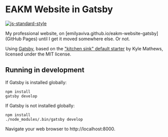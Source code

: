 # EAKM Website in Gatsby
[![js-standard-style](https://cdn.rawgit.com/feross/standard/master/badge.svg)](https://github.com/feross/standard)

My professional website, on [emilyaviva.github.io/eakm-website-gatsby](GitHub Pages) until I get it moved somewhere else. Or not.

Using [Gatsby](https://github.com/gatsbyjs/gatsby), based on the ["kitchen sink" default starter](https://github.com/gatsbyjs/gatsby-starter-default) by Kyle Mathews, licensed under the MIT license.

## Running in development
If Gatsby is installed globally:

```
npm install
gatsby develop
```

If Gatsby is not installed globally:

```
npm install
./node_modules/.bin/gatsby develop
```

Navigate your web browser to http://localhost:8000.
